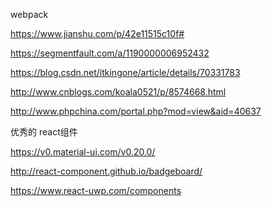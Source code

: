 webpack

https://www.jianshu.com/p/42e11515c10f#

https://segmentfault.com/a/1190000006952432

https://blog.csdn.net/itkingone/article/details/70331783

http://www.cnblogs.com/koala0521/p/8574668.html

http://www.phpchina.com/portal.php?mod=view&aid=40637

优秀的 react组件

https://v0.material-ui.com/v0.20.0/

http://react-component.github.io/badgeboard/

https://www.react-uwp.com/components